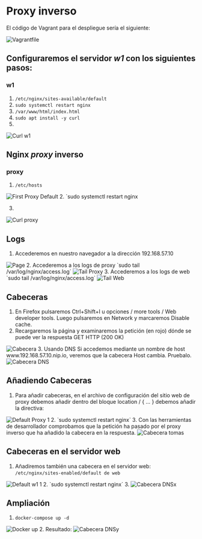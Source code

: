 # Proxy inverso

El código de Vagrant para el despliegue sería el siguiente:
<a href="./Vagrantfile"></a>

<img src="./imgs/vagrantfile.png" alt="Vagrantfile">

## Configuraremos el servidor *w1* con los siguientes pasos:

### w1

1. `/etc/nginx/sites-available/default`
2. `sudo systemctl restart nginx`
3. `/var/www/html/index.html`
4. `sudo apt install -y curl`
5.
<img src="./imgs/curl_web.png" alt="Curl w1">
   
## Nginx *proxy* inverso

### proxy

1. `/etc/hosts`  
<img src="./imgs/default_proxy.png" alt="First Proxy Default">
2. `sudo systemctl restart nginx
 
3. 
 
<img src="./imgs/proxy_w1.png" alt="Curl proxy">

## Logs

1. Accederemos en nuestro navegador a la dirección 192.168.57.10
<img src="./imgs/1921685710.png" alt="Page">
2. Accederemos a los logs de proxy
`sudo tail /var/log/nginx/access.log`
<img src="./imgs/tail_proxy.png" alt="Tail Proxy">
3. Accederemos a los logs de web
`sudo tail /var/log/nginx/access.log`
<img src="./imgs/tail_w1.png" alt="Tail Web">

## Cabeceras

1. En Firefox pulsaremos Ctrl+Shift+I u opciones / more tools / Web developer tools. Luego pulsaremos en Network y marcaremos Disable cache.
2. Recargaremos la página y examinaremos la petición (en rojo) dónde se puede ver la respuesta GET HTTP (200 OK)
<img src="./imgs/cabecera10.png" alt="Cabecera">
3. Usando DNS
Si accedemos mediante un nombre de host www.192.168.57.10.nip.io, veremos que la cabecera Host cambia. Pruebalo.
<img src="./imgs/cabecera_10_dns.png" alt="Cabecera DNS">


## Añadiendo Cabeceras

1. Para añadir cabeceras, en el archivo de configuración del sitio web de proxy debemos añadir dentro del bloque location / { … } debemos añadir la directiva:
<img src="./imgs/default_proxy_1.png" alt="Default Proxy 1">
2. `sudo systemctl restart nginx` 
3. Con las herramientas de desarrollador comprobamos que la petición ha pasado por el proxy inverso que ha añadido la cabecera en la respuesta.
<img src="./imgs/cabecera_10_tomas.png" alt="Cabecera tomas">

## Cabeceras en el servidor web

1. Añadiremos también una cabecera en el servidor web:
`/etc/nginx/sites-enabled/default de web`
<img src="./imgs/default_w1_1.png" alt="Default w1 1">
2. `sudo systemctl restart nginx` 
3. 
<img src="./imgs/cabecera_10_dns.png" alt="Cabecera DNSx">

## Ampliación

1. `docker-compose up -d`
<img src="./imgs/docker_up.png" alt="Docker up">
2. Resultado:
<img src="./imgs/cabecera_10_dns.png" alt="Cabecera DNSy">